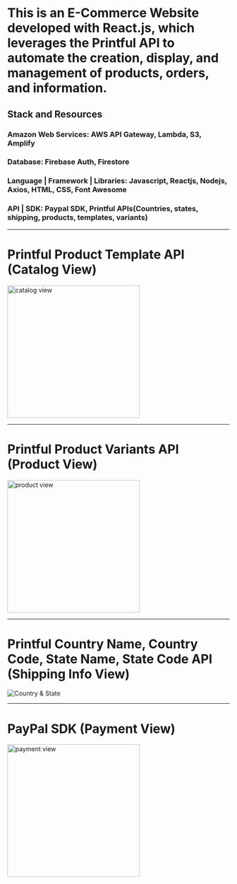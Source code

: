 # This is an E-Commerce Website developed with React.js, which leverages the Printful API to automate the creation, display, and management of products, orders, and information.

## Stack and Resources

### Amazon Web Services: AWS API Gateway, Lambda, S3, Amplify
### Database: Firebase Auth, Firestore
### Language | Framework | Libraries: Javascript, Reactjs, Nodejs, Axios, HTML, CSS, Font Awesome
### API | SDK: Paypal SDK, Printful APIs(Countries, states, shipping, products, templates, variants)

<hr/>

# Printful Product Template API (Catalog View)
<img src="https://github.com/stmblueprint/woodnote_finery_vite/blob/main/src/assets/catalog.png" alt="catalog view" width="300">

<hr/>

# Printful Product Variants API (Product View)
<img src="https://github.com/stmblueprint/woodnote_finery_vite/blob/main/src/assets/productview.png" alt="product view" width="300">

<hr/>

# Printful Country Name, Country Code, State Name, State Code API (Shipping Info View)
![Country & State](https://github.com/stmblueprint/woodnote_finery_vite/blob/main/src/assets/country_state.gif)

<hr/>

# PayPal SDK (Payment View)
<img src="https://github.com/stmblueprint/woodnote_finery_vite/blob/main/src/assets/payment.png" alt="payment view" width="300">
